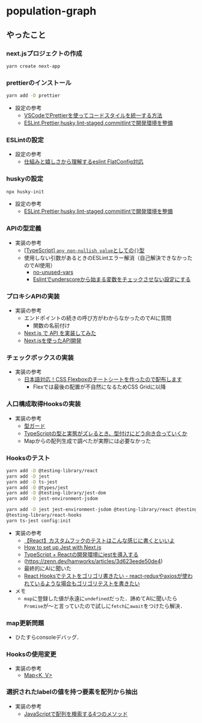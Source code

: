 # population-graph

## やったこと
### next.jsプロジェクトの作成
```bash
yarn create next-app
```

### prettierのインストール

```bash
yarn add -D prettier
```

- 設定の参考
    - [VSCodeでPrettierを使ってコードスタイルを統一する方法](https://liginc.co.jp/649627)
    - [ESLint,Prettier,husky,lint-staged,commitlintで開発環境を整備](https://zenn.dev/hayato94087/articles/f5e02dc3dadb58)

### ESLintの設定
- 設定の参考
    - [仕組みと嬉しさから理解するeslint FlatConfig対応](https://zenn.dev/cybozu_frontend/articles/about-eslint-flat-config)

### huskyの設定
```bash
npx husky-init
```
- 設定の参考
    - [ESLint,Prettier,husky,lint-staged,commitlintで開発環境を整備](https://zenn.dev/hayato94087/articles/f5e02dc3dadb58)

### APIの型定義
- 実装の参考
    - [[TypeScript] `any non-nullish value`としての`{}`型](https://qiita.com/sugoroku_y/items/09aace6a17a6b36dfee6)
    - 使用しない引数があるときのESLintエラー解消（自己解決できなかったのでAI使用）
        - [no-unused-vars](https://eslint.org/docs/latest/rules/no-unused-vars)
        - [Eslintでunderscoreから始まる変数をチェックさせない設定にする](https://shotat.hateblo.jp/entry/2016/10/26/000912)

### プロキシAPIの実装
- 実装の参考
    - エンドポイントの続きの呼び方がわからなかったのでAIに質問
        - 関数の名前付け
    - [Next.js で API を実装してみた](https://zenn.dev/yumemi_inc/articles/nextjs-rest-api)
    - [Next.jsを使ったAPI開発](https://qiita.com/hukuryo/items/56a516d6252326c8e2cf)

### チェックボックスの実装
- 実装の参考
    - [日本語対応！CSS Flexboxのチートシートを作ったので配布します](https://www.webcreatorbox.com/blog/css-flexbox-cheat-sheet)
        - Flexでは最後の配置が不自然になるためCSS Gridに以降

### 人口構成取得Hooksの実装
- 実装の参考
    - [型ガード](https://typescript-jp.gitbook.io/deep-dive/type-system/typeguard)
    - [TypeScriptの型と実態がズレるとき、型付けにどう向き合っていくか](https://zenn.dev/mybest_dev/articles/82ef8c34dfd1b7)
    - Mapからの配列生成で調べたが実際には必要なかった

### Hooksのテスト
```bash
yarn add -D @testing-library/react
yarn add -D jest
yarn add -D ts-jest
yarn add -D @types/jest
yarn add -D @testing-library/jest-dom
yarn add -D jest-environment-jsdom

yarn add -D jest jest-environment-jsdom @testing-library/react @testing-library/dom @testing-library/jest-dom ts-node @types/jest
@testing-library/react-hooks
yarn ts-jest config:init
```

- 実装の参考
    - [【React】カスタムフックのテストはこんな感じに書くといいよ](https://qiita.com/anneau/items/c3a1779ba228b23d0956)
    - [How to set up Jest with Next.js](https://nextjs.org/docs/pages/guides/testing/jest)
    - [TypeScript + Reactの開発環境にjestを導入する](https://zenn.dev/monkutarekun/articles/caa297e8a31a83)
    - (https://zenn.dev/hamworks/articles/3d623eede50de4)
    - 最終的にAIに聞いた
    - [React Hooksでテストをゴリゴリ書きたい - react-reduxやaxiosが使われているような場合もゴリゴリテストを書きたい](https://zenn.dev/bom_shibuya/articles/5c3ae7745c5e94)
- メモ
    - `map`に登録した値が永遠に`undefined`だった．諦めてAIに聞いたら`Promise`が～と言っていたので試しに`fetch`に`await`をつけたら解決．

### map更新問題
- ひたすらconsoleデバッグ．

### Hooksの使用変更
- 実装の参考
    - [Map<K, V>](https://typescriptbook.jp/reference/builtin-api/map)

### 選択されたlabelの値を持つ要素を配列から抽出
- 実装の参考
    - [JavaScriptで配列を検索する4つのメソッド](https://www.digitalocean.com/community/tutorials/js-array-search-methods-ja)